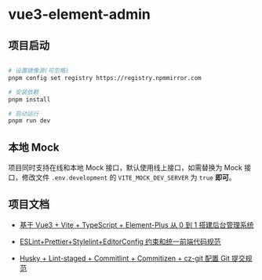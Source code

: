 # vue3-element-admin

## 项目启动

```bash

# 设置镜像源(可忽略)
pnpm config set registry https://registry.npmmirror.com

# 安装依赖
pnpm install

# 启动运行
pnpm run dev
```

## 本地 Mock

项目同时支持在线和本地 Mock 接口，默认使用线上接口，如需替换为 Mock 接口，修改文件 `.env.development` 的
`VITE_MOCK_DEV_SERVER` 为 `true` **即可**。

## 项目文档

-   [基于 Vue3 + Vite + TypeScript + Element-Plus 从 0 到 1 搭建后台管理系统](https://blog.csdn.net/u013737132/article/details/130191394)

-   [ESLint+Prettier+Stylelint+EditorConfig 约束和统一前端代码规范](https://blog.csdn.net/u013737132/article/details/130190788)
-   [Husky + Lint-staged + Commitlint + Commitizen + cz-git 配置 Git 提交规范](https://blog.csdn.net/u013737132/article/details/130191363)

